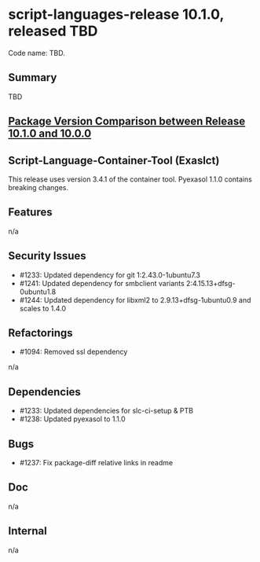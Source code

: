 # script-languages-release 10.1.0, released TBD

Code name: TBD.

## Summary

TBD

## [Package Version Comparison between Release 10.1.0 and 10.0.0](package_diffs/10.1.0/README.md)

## Script-Language-Container-Tool (Exaslct)

This release uses version 3.4.1 of the container tool.
Pyexasol 1.1.0 contains breaking changes.

## Features

n/a

## Security Issues

 - #1233: Updated dependency for git 1:2.43.0-1ubuntu7.3
 - #1241: Updated dependency for smbclient variants 2:4.15.13+dfsg-0ubuntu1.8
 - #1244: Updated dependency for libxml2 to 2.9.13+dfsg-1ubuntu0.9 and scales to 1.4.0

## Refactorings

 - #1094: Removed ssl dependency 

n/a

## Dependencies

 - #1233: Updated dependencies for slc-ci-setup & PTB
 - #1238: Updated pyexasol to 1.1.0

## Bugs

 - #1237: Fix package-diff relative links in readme

## Doc

n/a

## Internal

 n/a
